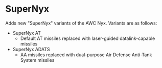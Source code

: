 # SuperNyx
Adds new "SuperNyx" variants of the AWC Nyx. Variants are as follows:
* SuperNyx AT
	* Default AT missiles replaced with laser-guided datalink-capable missiles
* SuperNyx ADATS
	* AA missiles replaced with dual-purpose Air Defense Anti-Tank System missiles
